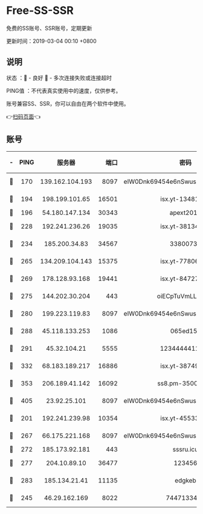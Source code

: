 # Free-SS-SSR

免费的SS账号、SSR账号，定期更新

更新时间：2019-03-04 00:10 +0800

## 说明

状态     ：🙂 - 良好 🙁 - 多次连接失败或连接超时

PING值   ：不代表真实使用中的速度，仅供参考。

账号兼容SS、SSR，你可以自由在两个软件中使用。

👉[扫码页面](https://liesauer.github.io/free-ss-ssr.github.io/)👈

## 账号

|-|PING|服务器|端口|密码|加密方式|区域|
|:----:|:----:|:-----:|-----:|:----:|:----:|:----:|
|🙂|170|139.162.104.193|8097|eIW0Dnk69454e6nSwuspv9DmS201tQ0D|aes-256-cfb|JP|
|🙂|194|198.199.101.65|16501|isx.yt-13481478|aes-256-cfb|US|
|🙂|196|54.180.147.134|30343|apext2019|chacha20|KR|
|🙂|228|192.241.236.26|19035|isx.yt-38134679|aes-256-cfb|US|
|🙂|234|185.200.34.83|34567|33800731|aes-256-cfb|US|
|🙂|265|134.209.104.143|15375|isx.yt-77806591|aes-256-cfb|SG|
|🙂|269|178.128.93.168|19441|isx.yt-84727803|aes-256-cfb|SG|
|🙂|275|144.202.30.204|443|oiECpTuVmLLxk4Ts|aes-256-cfb|US|
|🙂|280|199.223.119.83|8097|eIW0Dnk69454e6nSwuspv9DmS201tQ0D|aes-256-cfb|US|
|🙂|288|45.118.133.253|1086|065ed15a|aes-256-cfb|SG|
|🙂|291|45.32.104.21|5555|1234444411111|aes-256-cfb|SG|
|🙂|332|68.183.189.217|16886|isx.yt-38749717|aes-256-cfb|SG|
|🙂|353|206.189.41.142|16092|ss8.pm-35002158|aes-256-cfb|SG|
|🙂|405|23.92.25.101|8097|eIW0Dnk69454e6nSwuspv9DmS201tQ0D|aes-256-cfb|US|
|🙂|201|192.241.239.98|10354|isx.yt-45533403|aes-256-cfb|US|
|🙂|267|66.175.221.168|8097|eIW0Dnk69454e6nSwuspv9DmS201tQ0D|aes-256-cfb|US|
|🙂|272|185.173.92.181|443|sssru.icu|rc4-md5|RU|
|🙂|277|204.10.89.10|36477|123456|aes-256-cfb|US|
|🙂|283|185.134.21.41|11135|edgkeb|aes-256-cfb|GB|
|🙁|245|46.29.162.169|8022|7447133485|aes-256-cfb|RU|
